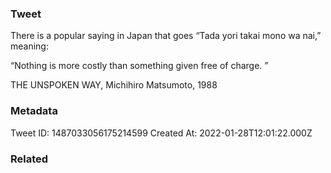 ### Tweet
There is a popular saying in Japan that goes “Tada yori takai
mono wa nai,” meaning:

“Nothing is more costly than something given free of charge. ”

THE UNSPOKEN WAY,
Michihiro
Matsumoto,
1988

### Metadata
Tweet ID: 1487033056175214599
Created At: 2022-01-28T12:01:22.000Z

### Related

